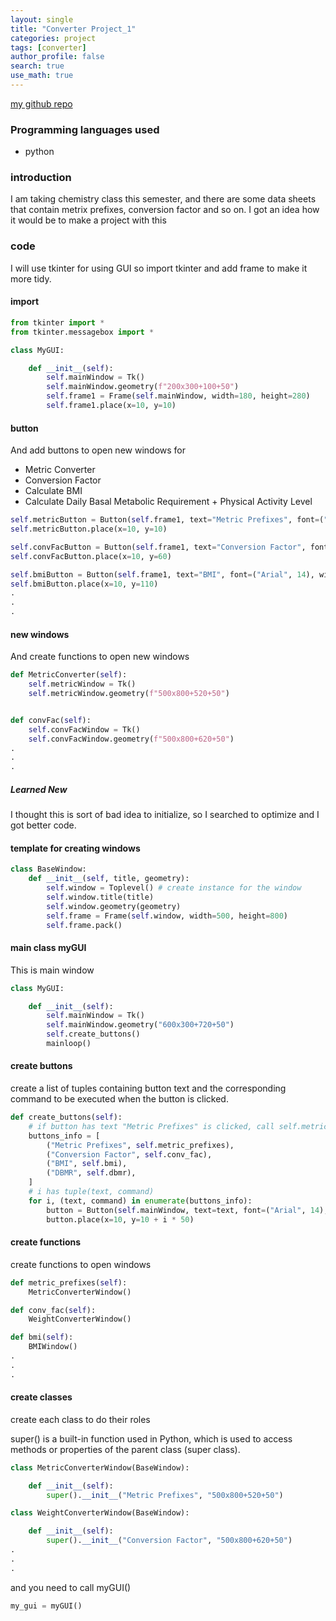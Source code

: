 ```yaml
---
layout: single
title: "Converter Project_1"
categories: project
tags: [converter]
author_profile: false
search: true
use_math: true
---
```


[my github repo](https://github.com/HenryChung98/converter)

### Programming languages used

- python

### introduction

I am taking chemistry class this semester, and there are some data sheets that contain metrix prefixes, conversion factor and so on. I got an idea how it would be to make a project with this

### code

I will use tkinter for using GUI so import tkinter and add frame to make it more tidy.

#### import

```python
from tkinter import *
from tkinter.messagebox import *

class MyGUI:

    def __init__(self):
        self.mainWindow = Tk()
        self.mainWindow.geometry(f"200x300+100+50")
        self.frame1 = Frame(self.mainWindow, width=180, height=280)
        self.frame1.place(x=10, y=10)
```

#### button

And add buttons to open new windows for

- Metric Converter
- Conversion Factor
- Calculate BMI
- Calculate Daily Basal Metabolic Requirement + Physical Activity Level

```python
self.metricButton = Button(self.frame1, text="Metric Prefixes", font=("Arial", 14), width=15, command=self.MetricConverter)
self.metricButton.place(x=10, y=10)

self.convFacButton = Button(self.frame1, text="Conversion Factor", font=("Arial", 14), width=15, command=self.convFac)
self.convFacButton.place(x=10, y=60)

self.bmiButton = Button(self.frame1, text="BMI", font=("Arial", 14), width=15, command=self.bmi)
self.bmiButton.place(x=10, y=110)
.
.
.
```

#### new windows

And create functions to open new windows

```python
def MetricConverter(self):
    self.metricWindow = Tk()
    self.metricWindow.geometry(f"500x800+520+50")


def convFac(self):
    self.convFacWindow = Tk()
    self.convFacWindow.geometry(f"500x800+620+50")
.
.
.
```

##### Learned New

I thought this is sort of bad idea to initialize, so I searched to optimize and I got better code.

#### template for creating windows

```python
class BaseWindow:
    def __init__(self, title, geometry):
        self.window = Toplevel() # create instance for the window
        self.window.title(title)
        self.window.geometry(geometry)
        self.frame = Frame(self.window, width=500, height=800)
        self.frame.pack()
```

#### main class myGUI

This is main window

```python
class MyGUI:

    def __init__(self):
        self.mainWindow = Tk()
        self.mainWindow.geometry("600x300+720+50")
        self.create_buttons()
        mainloop()


```

#### create buttons

create a list of tuples containing button text and the corresponding command to be executed when the button is clicked.

```python
def create_buttons(self):
    # if button has text "Metric Prefixes" is clicked, call self.metric_prefixes
    buttons_info = [
        ("Metric Prefixes", self.metric_prefixes),
        ("Conversion Factor", self.conv_fac),
        ("BMI", self.bmi),
        ("DBMR", self.dbmr),
    ]
    # i has tuple(text, command)
    for i, (text, command) in enumerate(buttons_info):
        button = Button(self.mainWindow, text=text, font=("Arial", 14), width=15, command=command)
        button.place(x=10, y=10 + i * 50)
```

#### create functions

create functions to open windows

```python
def metric_prefixes(self):
    MetricConverterWindow()

def conv_fac(self):
    WeightConverterWindow()

def bmi(self):
    BMIWindow()
.
.
.
```

#### create classes

create each class to do their roles

super() is a built-in function used in Python, which is used to access methods or properties of the parent class (super class).

```python
class MetricConverterWindow(BaseWindow):

    def __init__(self):
        super().__init__("Metric Prefixes", "500x800+520+50")

class WeightConverterWindow(BaseWindow):

    def __init__(self):
        super().__init__("Conversion Factor", "500x800+620+50")
.
.
.
```

and you need to call myGUI()

```python
my_gui = myGUI()
```
